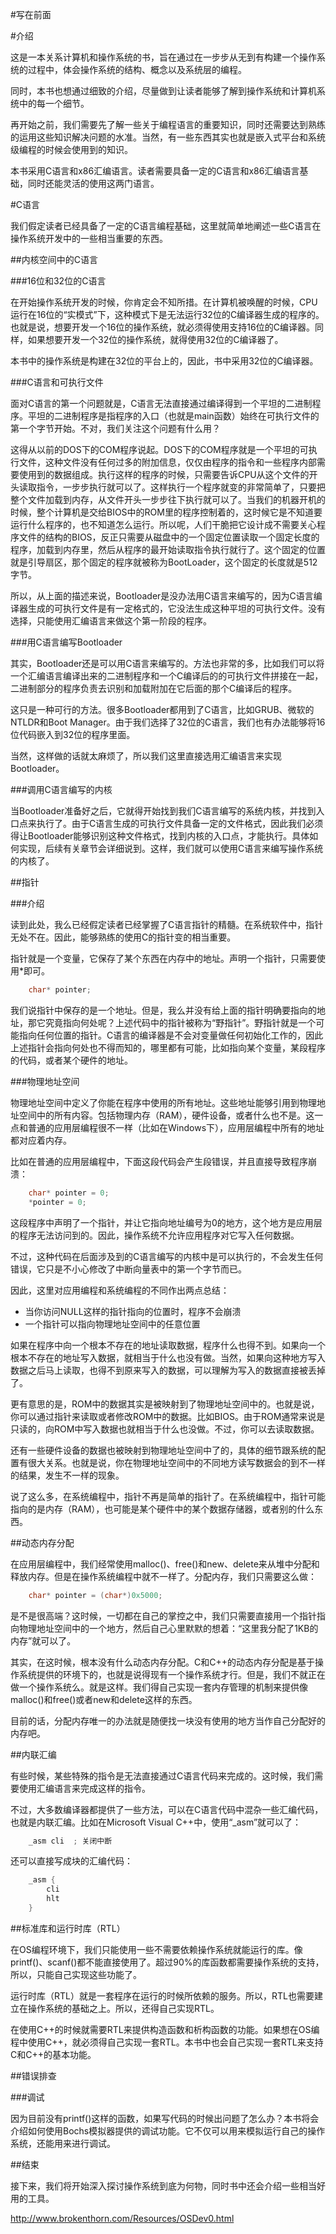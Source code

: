 #写在前面

#介绍

这是一本关系计算机和操作系统的书，旨在通过在一步步从无到有构建一个操作系统的过程中，体会操作系统的结构、概念以及系统层的编程。

同时，本书也想通过细致的介绍，尽量做到让读者能够了解到操作系统和计算机系统中的每一个细节。

再开始之前，我们需要先了解一些关于编程语言的重要知识，同时还需要达到熟练的运用这些知识解决问题的水准。当然，有一些东西其实也就是嵌入式平台和系统级编程的时候会使用到的知识。

本书采用C语言和x86汇编语言。读者需要具备一定的C语言和x86汇编语言基础，同时还能灵活的使用这两门语言。

#C语言

我们假定读者已经具备了一定的C语言编程基础，这里就简单地阐述一些C语言在操作系统开发中的一些相当重要的东西。

##内核空间中的C语言

###16位和32位的C语言

在开始操作系统开发的时候，你肯定会不知所措。在计算机被唤醒的时候，CPU运行在16位的“实模式”下，这种模式下是无法运行32位的C编译器生成的程序的。也就是说，想要开发一个16位的操作系统，就必须得使用支持16位的C编译器。同样，如果想要开发一个32位的操作系统，就得使用32位的C编译器了。

本书中的操作系统是构建在32位的平台上的，因此，书中采用32位的C编译器。

###C语言和可执行文件

面对C语言的第一个问题就是，C语言无法直接通过编译得到一个平坦的二进制程序。平坦的二进制程序是指程序的入口（也就是main函数）始终在可执行文件的第一个字节开始。不对，我们关注这个问题有什么用？

这得从以前的DOS下的COM程序说起。DOS下的COM程序就是一个平坦的可执行文件，这种文件没有任何过多的附加信息，仅仅由程序的指令和一些程序内部需要使用到的数据组成。执行这样的程序的时候，只需要告诉CPU从这个文件的开头读取指令，一步步执行就可以了。这样执行一个程序就变的非常简单了，只要把整个文件加载到内存，从文件开头一步步往下执行就可以了。当我们的机器开机的时候，整个计算机是交给BIOS中的ROM里的程序控制着的，这时候它是不知道要运行什么程序的，也不知道怎么运行。所以呢，人们干脆把它设计成不需要关心程序文件的结构的BIOS，反正只需要从磁盘中的一个固定位置读取一个固定长度的程序，加载到内存里，然后从程序的最开始读取指令执行就行了。这个固定的位置就是引导扇区，那个固定的程序就被称为BootLoader，这个固定的长度就是512字节。

所以，从上面的描述来说，Bootloader是没办法用C语言来编写的，因为C语言编译器生成的可执行文件是有一定格式的，它没法生成这种平坦的可执行文件。没有选择，只能使用汇编语言来做这个第一阶段的程序。

###用C语言编写Bootloader

其实，Bootloader还是可以用C语言来编写的。方法也非常的多，比如我们可以将一个汇编语言编译出来的二进制程序和一个C编译后的的可执行文件拼接在一起，二进制部分的程序负责去识别和加载附加在它后面的那个C编译后的程序。

这只是一种可行的方法。很多Bootloader都用到了C语言，比如GRUB、微软的NTLDR和Boot Manager。由于我们选择了32位的C语言，我们也有办法能够将16位代码嵌入到32位的程序里面。

当然，这样做的话就太麻烦了，所以我们这里直接选用汇编语言来实现Bootloader。

###调用C语言编写的内核

当Bootloader准备好之后，它就得开始找到我们C语言编写的系统内核，并找到入口点来执行了。由于C语言生成的可执行文件具备一定的文件格式，因此我们必须得让Bootloader能够识别这种文件格式，找到内核的入口点，才能执行。具体如何实现，后续有关章节会详细说到。这样，我们就可以使用C语言来编写操作系统的内核了。

##指针

###介绍

读到此处，我么已经假定读者已经掌握了C语言指针的精髓。在系统软件中，指针无处不在。因此，能够熟练的使用C的指针变的相当重要。

指针就是一个变量，它保存了某个东西在内存中的地址。声明一个指针，只需要使用*即可。

```C
    char* pointer;
```

我们说指针中保存的是一个地址。但是，我么并没有给上面的指针明确要指向的地址，那它究竟指向何处呢？上述代码中的指针被称为“野指针”。野指针就是一个可能指向任何位置的指针。C语言的编译器是不会对变量做任何初始化工作的，因此上述指针会指向何处也不得而知的，哪里都有可能，比如指向某个变量，某段程序的代码，或者某个硬件的地址。

###物理地址空间

物理地址空间中定义了你能在程序中使用的所有地址。这些地址能够引用到物理地址空间中的所有内容。包括物理内存（RAM），硬件设备，或者什么也不是。这一点和普通的应用层编程很不一样（比如在Windows下），应用层编程中所有的地址都对应着内存。

比如在普通的应用层编程中，下面这段代码会产生段错误，并且直接导致程序崩溃：

```C
    char* pointer = 0;
    *pointer = 0;
```

这段程序中声明了一个指针，并让它指向地址编号为0的地方，这个地方是应用层的程序无法访问到的。因此，操作系统不允许应用程序对它写入任何数据。

不过，这种代码在后面涉及到的C语言编写的内核中是可以执行的，不会发生任何错误，它只是不小心修改了中断向量表中的第一个字节而已。

因此，这里对应用编程和系统编程的不同作出两点总结：

* 当你访问NULL这样的指针指向的位置时，程序不会崩溃
* 一个指针可以指向物理地址空间中的任意位置

如果在程序中向一个根本不存在的地址读取数据，程序什么也得不到。如果向一个根本不存在的地址写入数据，就相当于什么也没有做。当然，如果向这种地方写入数据之后马上读取，也得不到原来写入的数据，可以理解为写入的数据直接被丢掉了。

更有意思的是，ROM中的数据其实是被映射到了物理地址空间中的。也就是说，你可以通过指针来读取或者修改ROM中的数据。比如BIOS。由于ROM通常来说是只读的，向ROM中写入数据也就相当于什么也没做。不过，你可以去读取数据。

还有一些硬件设备的数据也被映射到物理地址空间中了的，具体的细节跟系统的配置有很大关系。也就是说，你在物理地址空间中的不同地方读写数据会的到不一样的结果，发生不一样的现象。

说了这么多，在系统编程中，指针不再是简单的指针了。在系统编程中，指针可能指向的是内存（RAM），也可能是某个硬件中的某个数据存储器，或者别的什么东西。

##动态内存分配

在应用层编程中，我们经常使用malloc()、free()和new、delete来从堆中分配和释放内存。但是在操作系统编程中就不一样了。分配内存，我们只需要这么做：

```C
    char* pointer = (char*)0x5000;
```

是不是很高端？这时候，一切都在自己的掌控之中，我们只需要直接用一个指针指向物理地址空间中的一个地方，然后自己心里默默的想着：“这里我分配了1KB的内存”就可以了。

其实，在这时候，根本没有什么动态内存分配。C和C++的动态内存分配是基于操作系统提供的环境下的，也就是说得现有一个操作系统才行。但是，我们不就正在做一个操作系统么。就是这样。我们得自己实现一套内存管理的机制来提供像malloc()和free()或者new和delete这样的东西。

目前的话，分配内存唯一的办法就是随便找一块没有使用的地方当作自己分配好的内存吧。

##内联汇编

有些时候，某些特殊的指令是无法直接通过C语言代码来完成的。这时候，我们需要使用汇编语言来完成这样的指令。

不过，大多数编译器都提供了一些方法，可以在C语言代码中混杂一些汇编代码，也就是内联汇编。比如在Microsoft Visual C++中，使用“_asm”就可以了：

```C
    _asm cli  ; 关闭中断
```

还可以直接写成块的汇编代码：

```C
    _asm {
        cli
        hlt
    }
```

##标准库和运行时库（RTL）

在OS编程环境下，我们只能使用一些不需要依赖操作系统就能运行的库。像printf()、scanf()都不能直接使用了。超过90%的库函数都需要操作系统的支持，所以，只能自己实现这些功能了。

运行时库（RTL）就是一套程序在运行的时候所依赖的服务。所以，RTL也需要建立在操作系统的基础之上。所以，还得自己实现RTL。

在使用C++的时候就需要RTL来提供构造函数和析构函数的功能。如果想在OS编程中使用C++，就必须得自己实现一套RTL。本书中也会自己实现一套RTL来支持C和C++的基本功能。

##错误排查

###调试

因为目前没有printf()这样的函数，如果写代码的时候出问题了怎么办？本书将会介绍如何使用Bochs模拟器提供的调试功能。它不仅可以用来模拟运行自己的操作系统，还能用来进行调试。

##结束

接下来，我们将开始深入探讨操作系统到底为何物，同时书中还会介绍一些相当好用的工具。

http://www.brokenthorn.com/Resources/OSDev0.html
